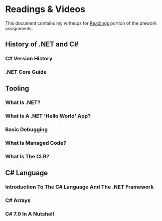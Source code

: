 # Readings & Videos
This document contains my writeups for [Readings](https://github.com/codefellows/code-401-dotnet-prework/blob/master/prework-readings.md) portion of the prework assignments.

## History of .NET and C#

### C# Version History

### .NET Core Guide

## Tooling

### What Is .NET?

### What Is A .NET 'Hello World' App?

### Basic Debugging

### What Is Managed Code?

### What Is The CLR?

## C# Language

### Introduction To The C# Language And The .NET Framework

### C# Arrays

### C# 7.0 In A Nutshell
